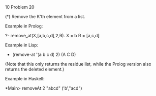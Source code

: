  10 Problem 20

(*) Remove the K'th element from a list.

Example in Prolog:

?- remove_at(X,[a,b,c,d],2,R).
X = b
R = [a,c,d]

Example in Lisp:

* (remove-at '(a b c d) 2)
(A C D)

(Note that this only returns the residue list, while the Prolog version also returns the deleted element.)

Example in Haskell:

*Main> removeAt 2 "abcd"
('b',"acd")
